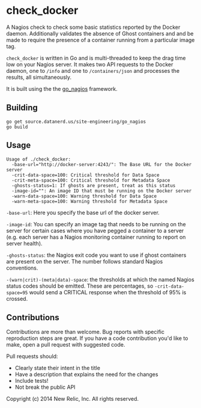 check_docker
============

A Nagios check to check some basic statistics reported by the Docker
daemon. Additionally validates the absence of Ghost containers and
and be made to require the presence of a container running from a
particular image tag.

`check_docker` is written in Go and is multi-threaded to keep the
drag time low on your Nagios server. It makes two API requests to the
Docker daemon, one to `/info` and one to `/containers/json`
and processes the results, all simultaneously.

It is built using the the 
[go_nagios](http://source.datanerd.us/site-engineering/go_nagios)
framework.

Building
--------

```
go get source.datanerd.us/site-engineering/go_nagios
go build
```

Usage
-----
```
Usage of ./check_docker:
  -base-url="http://docker-server:4243/": The Base URL for the Docker server
  -crit-data-space=100: Critical threshold for Data Space
  -crit-meta-space=100: Critical threshold for Metadata Space
  -ghosts-status=1: If ghosts are present, treat as this status
  -image-id="": An image ID that must be running on the Docker server
  -warn-data-space=100: Warning threshold for Data Space
  -warn-meta-space=100: Warning threshold for Metadata Space
```

`-base-url`: Here you specify the base url of the docker server.

`-image-id`: You can specify an image tag that needs to be running on the server for
certain cases where you have pegged a container to a server (e.g. each server
has a Nagios monitoring container running to report on server health).

`-ghosts-status`: the Nagios exit code you want to use if ghost containers
are present on the server. The number follows standard Nagios conventions.

`-(warn|crit)-(meta|data)-space`: the thresholds at which the named Nagios status codes
should be emitted. These are percentages, so `-crit-data-space=95` would send
a CRITICAL response when the threshold of 95% is crossed.

Contributions
-------------

Contributions are more than welcome. Bug reports with specific reproduction
steps are great. If you have a code contribution you'd like to make, open a
pull request with suggested code.

Pull requests should:

 * Clearly state their intent in the title
 * Have a description that explains the need for the changes
 * Include tests!
 * Not break the public API


Copyright (c) 2014 New Relic, Inc. All rights reserved.
